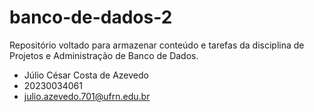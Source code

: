 # banco-de-dados-2
Repositório voltado para armazenar conteúdo e tarefas da disciplina de Projetos e Administração de Banco de Dados. 

- Júlio César Costa de Azevedo
- 20230034061
- julio.azevedo.701@ufrn.edu.br
